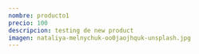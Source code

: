 ```yaml
---
nombre: producto1
precio: 100
descripcion: testing de new product
imagen: nataliya-melnychuk-oo0jaojhquk-unsplash.jpg
---
```

